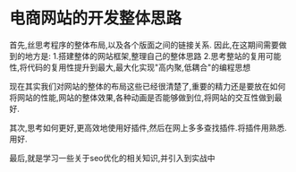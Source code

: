 # 电商网站的开发整体思路
首先,丝思考程序的整体布局,以及各个版面之间的链接关系.
因此,在这期间需要做到的地方是:
    1.搭建整体的网站框架,整理自己的整体思路
    2.思考整站的复用可能性,将代码的复用性提升到最大,最大化实现"高内聚,低耦合"的编程思想

现在其实我们对网站的整体的布局这些已经很清楚了,重要的精力还是要放在如何将网站的性能,网站的整体效果,各种动画是否能够做到位,将网站的交互性做到最好.

其次,思考如何更好,更高效地使用好插件,然后在网上多多查找插件.将插件用熟悉.用好.

最后,就是学习一些关于seo优化的相关知识,并引入到实战中